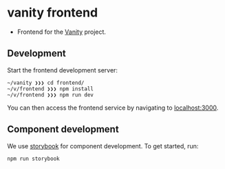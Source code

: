 # vanity frontend

- Frontend for the [Vanity](https://github.com/Meeshkan/vanity) project.

## Development

Start the frontend development server:

```
~/vanity ❯❯❯ cd frontend/
~/v/frontend ❯❯❯ npm install
~/v/frontend ❯❯❯ npm run dev
```

You can then access the frontend service by navigating to [localhost:3000](http://localhost:3000).

## Component development

We use [storybook](https://storybook.js.org) for component development.  To get started, run:

```
npm run storybook
```